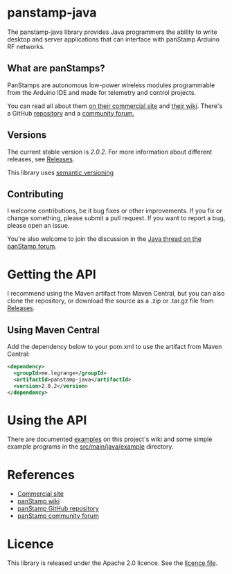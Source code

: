 # panstamp-java

The panstamp-java library provides Java programmers the ability to write  desktop and server applications that can interface with panStamp Arduino RF networks. 

## What are panStamps? 

PanStamps are autonomous low-power wireless modules programmable from the Arduino IDE and made for telemetry and control projects. 

You can read all about them [on their commercial site](http://www.panstamp.com/) and [their wiki](https://github.com/panStamp/panstamp/wiki). There's a GitHub [repository](https://github.com/panStamp/panstamp) and a [community forum.](http://www.panstamp.org/forum/)


## Versions

The current stable version is *2.0.2*. For more information about different releases, see  [Releases](https://github.com/GideonLeGrange/panstamp-java/releases).

This library uses [semantic versioning](http://semver.org/)

## Contributing

I welcome contributions, be it bug fixes or other improvements. If you fix or change something, please submit a pull request. If you want to report a bug, please open an issue. 

You're also welcome to join the discussion in the [Java thread on the panStamp forum](http://www.panstamp.org/forum/forumdisplay.php?fid=24).

# Getting the API

I recommend using the Maven artifact from Maven Central, but you can also clone the repository, or download the source as a .zip or .tar.gz file from [Releases](https://github.com/GideonLeGrange/panstamp-java/releases).

## Using Maven Central

Add the dependency below to your pom.xml to use the artifact from Maven Central:

```xml
<dependency>
  <groupId>me.legrange</groupId>
  <artifactId>panstamp-java</artifactId>
  <version>2.0.2</version>
</dependency>
```

# Using the API 

There are documented [examples](https://github.com/GideonLeGrange/panstamp-java/wiki) on this project's wiki and some simple example programs in the [src/main/java/example](src/main/java/example) directory.

# References

* [Commercial site](http://www.panstamp.com/)
* [panStamp wiki](https://github.com/panStamp/panstamp/wiki)
* [panStamp GitHub repository](https://github.com/panStamp/panstamp)
* [panStamp community forum](http://www.panstamp.org/forum/)

# Licence

This library is released under the Apache 2.0 licence. See the [licence file](LICENSE).


